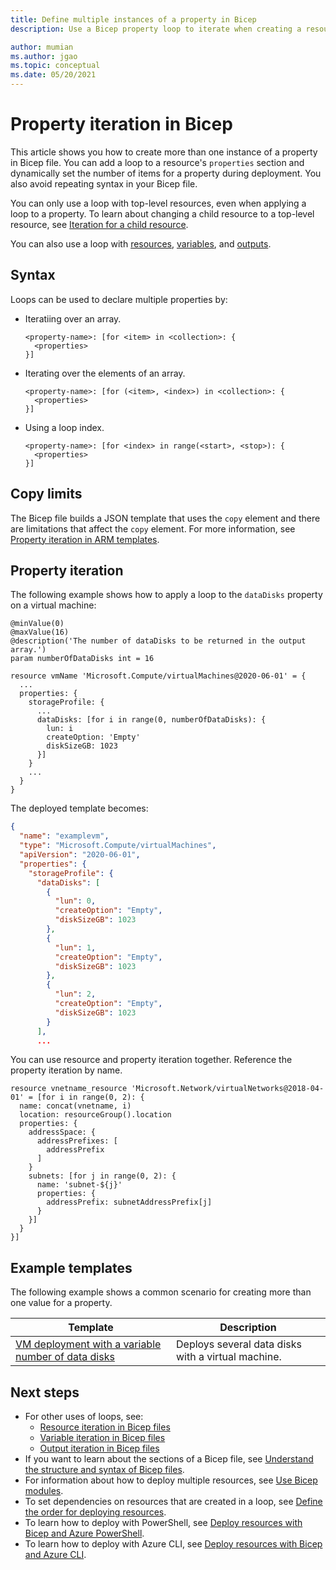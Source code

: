 ```yaml
---
title: Define multiple instances of a property in Bicep
description: Use a Bicep property loop to iterate when creating a resource property.

author: mumian
ms.author: jgao
ms.topic: conceptual
ms.date: 05/20/2021
---
```


# Property iteration in Bicep

This article shows you how to create more than one instance of a property in Bicep file. You can add a loop to a resource's `properties` section and dynamically set the number of items for a property during deployment. You also avoid repeating syntax in your Bicep file.

You can only use a loop with top-level resources, even when applying a loop to a property. To learn about changing a child resource to a top-level resource, see [Iteration for a child resource](copy-resources.md#iteration-for-a-child-resource).

You can also use a loop with [resources](copy-resources.md), [variables](copy-variables.md), and [outputs](copy-outputs.md).

## Syntax

Loops can be used to declare multiple properties by:

- Iteratiing over an array.

  ```bicep
  <property-name>: [for <item> in <collection>: {
    <properties>
  }]
  ```

- Iterating over the elements of an array.

  ```bicep
  <property-name>: [for (<item>, <index>) in <collection>: {
    <properties>
  }]
  ```

- Using a loop index.

  ```bicep
  <property-name>: [for <index> in range(<start>, <stop>): {
    <properties>
  }]
  ```

## Copy limits

The Bicep file builds a JSON template that uses the `copy` element and there are limitations that affect the `copy` element. For more information, see [Property iteration in ARM templates](../templates/copy-properties.md).

## Property iteration

The following example shows how to apply a loop to the `dataDisks` property on a virtual machine:

```bicep
@minValue(0)
@maxValue(16)
@description('The number of dataDisks to be returned in the output array.')
param numberOfDataDisks int = 16

resource vmName 'Microsoft.Compute/virtualMachines@2020-06-01' = {
  ...
  properties: {
    storageProfile: {
      ...
      dataDisks: [for i in range(0, numberOfDataDisks): {
        lun: i
        createOption: 'Empty'
        diskSizeGB: 1023
      }]
    }
    ...
  }
}
```

The deployed template becomes:

```json
{
  "name": "examplevm",
  "type": "Microsoft.Compute/virtualMachines",
  "apiVersion": "2020-06-01",
  "properties": {
    "storageProfile": {
      "dataDisks": [
        {
          "lun": 0,
          "createOption": "Empty",
          "diskSizeGB": 1023
        },
        {
          "lun": 1,
          "createOption": "Empty",
          "diskSizeGB": 1023
        },
        {
          "lun": 2,
          "createOption": "Empty",
          "diskSizeGB": 1023
        }
      ],
      ...
```

You can use resource and property iteration together. Reference the property iteration by name.

```bicep
resource vnetname_resource 'Microsoft.Network/virtualNetworks@2018-04-01' = [for i in range(0, 2): {
  name: concat(vnetname, i)
  location: resourceGroup().location
  properties: {
    addressSpace: {
      addressPrefixes: [
        addressPrefix
      ]
    }
    subnets: [for j in range(0, 2): {
      name: 'subnet-${j}'
      properties: {
        addressPrefix: subnetAddressPrefix[j]
      }
    }]
  }
}]
```

## Example templates

The following example shows a common scenario for creating more than one value for a property.

|Template  |Description  |
|---------|---------|
|[VM deployment with a variable number of data disks](https://github.com/Azure/azure-quickstart-templates/tree/master/quickstarts/microsoft.compute/vm-windows-copy-datadisks) |Deploys several data disks with a virtual machine. |

## Next steps

- For other uses of loops, see:
  - [Resource iteration in Bicep files](copy-resources.md)
  - [Variable iteration in Bicep files](copy-variables.md)
  - [Output iteration in Bicep files](copy-outputs.md)
- If you want to learn about the sections of a Bicep file, see [Understand the structure and syntax of Bicep files](file.md).
- For information about how to deploy multiple resources, see [Use Bicep modules](modules.md).
- To set dependencies on resources that are created in a loop, see [Define the order for deploying resources](resource-dependency.md).
- To learn how to deploy with PowerShell, see [Deploy resources with Bicep and Azure PowerShell](deploy-powershell.md).
- To learn how to deploy with Azure CLI, see [Deploy resources with Bicep and Azure CLI](deploy-cli.md).
